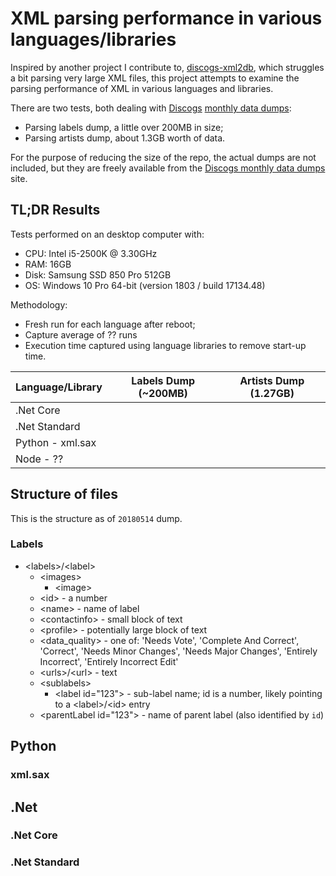 # XML parsing performance in various languages/libraries

Inspired by another project I contribute to, [discogs-xml2db](https://github.com/philipmat/discogs-xml2db),
which struggles a bit parsing very large XML files, this project attempts to examine
the parsing performance of XML in various languages and libraries.

There are two tests, both dealing with [Discogs](https://www.discogs.com/)
[monthly data dumps](https://data.discogs.com/):

- Parsing labels dump, a little over 200MB in size;
- Parsing artists dump, about 1.3GB worth of data.

For the purpose of reducing the size of the repo, the actual dumps are not included,
but they are freely available from the
[Discogs monthly data dumps](https://data.discogs.com/) site.

## TL;DR Results

Tests performed on an desktop computer with:

- CPU: Intel i5-2500K @ 3.30GHz
- RAM: 16GB
- Disk: Samsung SSD 850 Pro 512GB
- OS: Windows 10 Pro 64-bit (version 1803 / build 17134.48)

Methodology:

- Fresh run for each language after reboot;
- Capture average of ?? runs
- Execution time captured using language libraries to remove start-up time.

| Language/Library | Labels Dump (~200MB) | Artists Dump (1.27GB) |
|------------------|----------------------|-----------------------|
| .Net Core        |                      |                       |
| .Net Standard    |                      |                       |
| Python - xml.sax |                      |                       |
| Node - ??        |                      |                       |

## Structure of files

This is the structure as of `20180514` dump.

### Labels

- \<labels>/\<label>
  - \<images>
    - \<image>
  - \<id> - a number
  - \<name> - name of label
  - \<contactinfo> - small block of text
  - \<profile> - potentially large block of text
  - \<data_quality> - one of: 'Needs Vote', 'Complete And Correct', 'Correct', 'Needs Minor Changes', 'Needs Major Changes', 'Entirely Incorrect', 'Entirely Incorrect Edit'
  - \<urls>/\<url> - text
  - \<sublabels>
    - \<label id="123"> - sub-label name; id is a number, likely pointing to a \<label>/\<id> entry
  - \<parentLabel id="123"> - name of parent label (also identified by `id`)

## Python

### xml.sax

## .Net

### .Net Core

### .Net Standard
